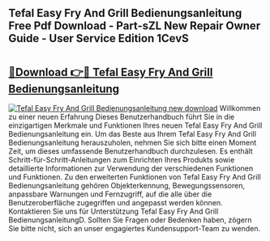 ## Tefal Easy Fry And Grill Bedienungsanleitung Free Pdf Download - Part-sZL New Repair Owner Guide - User Service Edition 1CevS

# <h2><a href="http://df67km.blite.top/?on=Tefal+Easy+Fry+And+Grill+Bedienungsanleitung">🔗Download 👉🔴 Tefal Easy Fry And Grill Bedienungsanleitung</a></h2>

[![Tefal Easy Fry And Grill Bedienungsanleitung new download](https://i.imgur.com/lujVjoI.png)](http://df67km.blite.top/?on=Tefal+Easy+Fry+And+Grill+Bedienungsanleitung)
Willkommen zu einer neuen Erfahrung Dieses Benutzerhandbuch führt Sie in die einzigartigen Merkmale und Funktionen Ihres neuen Tefal Easy Fry And Grill Bedienungsanleitung ein. Um das Beste aus Ihrem Tefal Easy Fry And Grill Bedienungsanleitung herauszuholen, nehmen Sie sich bitte einen Moment Zeit, um dieses umfassende Benutzerhandbuch durchzulesen. Es enthält Schritt-für-Schritt-Anleitungen zum Einrichten Ihres Produkts sowie detaillierte Informationen zur Verwendung der verschiedenen Funktionen und Funktionen. Zu den erweiterten Funktionen von Tefal Easy Fry And Grill Bedienungsanleitung gehören Objekterkennung, Bewegungssensoren, anpassbare Warnungen und Fernzugriff, auf die alle über die Benutzeroberfläche zugegriffen und angepasst werden können. Kontaktieren Sie uns für Unterstützung Tefal Easy Fry And Grill BedienungsanleitungD. Sollten Sie Fragen oder Bedenken haben, zögern Sie bitte nicht, sich an unser engagiertes Kundensupport-Team zu wenden.
